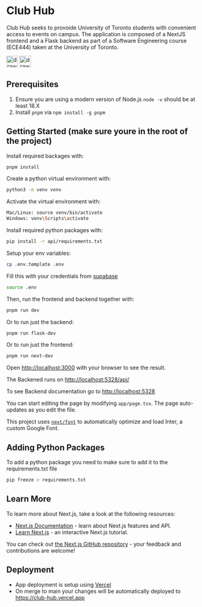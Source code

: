 # Club Hub

Club Hub seeks to provoide University of Toronto students with convenient access to events on campus. The application is composed of a NextJS frontend and a Flask backend as part of a Software Engineering course (ECE444) taken at the University of Toronto.

[<img src="https://img.shields.io/badge/next.js-000000?style=for-the-badge&logo=nextdotjs&logoColor=white" alt="drawing" height="30"/>][Next-url]
[<img src="https://flask.palletsprojects.com/en/3.0.x/_images/flask-horizontal.png" alt="drawing" height="30"/>][Flask-url]

[Next-url]: https://nextjs.org/
[Flask-url]: https://flask.palletsprojects.com/en/3.0.x/

## Prerequisites

1. Ensure you are using a modern version of Node.js `node -v` should be at least 18.X
2. Install `pnpm` via `npm install -g pnpm`

## Getting Started (make sure youre in the root of the project)

Install required backages with:

```bash
pnpm install
```

Create a python virtual environment with:

```bash
python3 -m venv venv
```

Activate the virtual environment with:

```bash
Mac/Linux: source venv/bin/activate
Windows: venv\Scripts\activate
```

Install required python packages with:

```bash
pip install -r api/requirements.txt
```

Setup your env variables:
```bash
cp .env.template .env
```
Fill this with your credentials from [supabase](https://supabase.com/dashboard/project/yqrgbzoauzaaznsztnwb/settings/api)
```bash
source .env
```

Then, run the frontend and backend together with:

```bash
pnpm run dev
```

Or to run just the backend:

```bash
pnpm run flask-dev
```

Or to run just the frontend:

```bash
pnpm run next-dev
```

Open [http://localhost:3000](http://localhost:3000) with your browser to see the result.

The Backened runs on [http://localhost:5328/api/](http://localhost:5328/api/)

To see Backend documentation go to [http://localhost:5328](http://localhost:5328)

You can start editing the page by modifying `app/page.tsx`. The page auto-updates as you edit the file.

This project uses [`next/font`](https://nextjs.org/docs/basic-features/font-optimization) to automatically optimize and load Inter, a custom Google Font.

## Adding Python Packages

To add a python package you need to make sure to add it to the requirements.txt file

```bash
pip freeze > requirements.txt
```

## Learn More

To learn more about Next.js, take a look at the following resources:

- [Next.js Documentation](https://nextjs.org/docs) - learn about Next.js features and API.
- [Learn Next.js](https://nextjs.org/learn) - an interactive Next.js tutorial.

You can check out [the Next.js GitHub repository](https://github.com/vercel/next.js/) - your feedback and contributions are welcome!

## Deployment

- App deployment is setup using [Vercel](https://vercel.com/home)
- On merge to main your changes will be automatically deployed to https://club-hub.vercel.app
